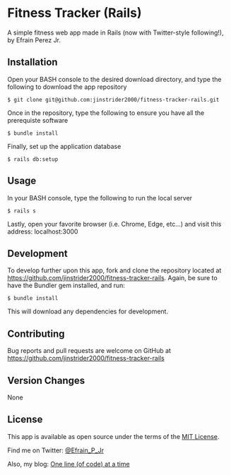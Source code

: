 # Fitness Tracker (Rails)

A simple fitness web app made in Rails (now with Twitter-style following!), by Efrain Perez Jr.


## Installation

Open your BASH console to the desired download directory, and type the following to download the app repository

    $ git clone git@github.com:jinstrider2000/fitness-tracker-rails.git

Once in the repository, type the following to ensure you have all the prerequiste software

    $ bundle install

Finally, set up the application database

    $ rails db:setup

## Usage

In your BASH console, type the following to run the local server

    $ rails s

Lastly, open your favorite browser (i.e. Chrome, Edge, etc...) and visit this address: localhost:3000

## Development

To develop further upon this app, fork and clone the repository located at https://github.com/jinstrider2000/fitness-tracker-rails. Again, be sure to have the Bundler gem installed, and run:

    $ bundle install

This will download any dependencies for development.

## Contributing

Bug reports and pull requests are welcome on GitHub at https://github.com/jinstrider2000/fitness-tracker-rails

## Version Changes

None

## License

This app is available as open source under the terms of the [MIT License](http://opensource.org/licenses/MIT).

Find me on Twitter: [@Efrain_P_Jr](https://twitter.com/@Efrain_P_Jr)

Also, my blog: [One line (of code) at a time](http://www.one-line-at-a-time.com/)